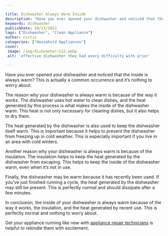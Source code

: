 ```yaml
---

title: Dishwasher Always Warm Inside
description: "Have you ever opened your dishwasher and noticed that the inside is always warm? This is actually a common occurrence and it’s not...get more info"
keywords: dishwasher
publishDate: 10/13/2022
tags: ["Dishwasher", "Clean Appliance"]
author: Curtis
categories: ["Household Appliances"]
cover: 
 image: /img/dishwasher/112.webp
 alt: 'effective dishwasher they had every difficulty with prior'

---
```


Have you ever opened your dishwasher and noticed that the inside is always warm? This is actually a common occurrence and it’s nothing to worry about. 

The reason why your dishwasher is always warm is because of the way it works. The dishwasher uses hot water to clean dishes, and the heat generated by this process is what makes the inside of the dishwasher warm. This heat is not only necessary for cleaning dishes, but it also helps to dry them. 

The heat generated by the dishwasher is also used to keep the dishwasher itself warm. This is important because it helps to prevent the dishwasher from freezing up in cold weather. This is especially important if you live in an area with cold winters. 

Another reason why your dishwasher is always warm is because of the insulation. The insulation helps to keep the heat generated by the dishwasher from escaping. This helps to keep the inside of the dishwasher warm, even when it’s not in use. 

Finally, the dishwasher may be warm because it has recently been used. If you’ve just finished running a cycle, the heat generated by the dishwasher may still be present. This is perfectly normal and should dissipate after a few minutes. 

In conclusion, the inside of your dishwasher is always warm because of the way it works, the insulation, and the heat generated by recent use. This is perfectly normal and nothing to worry about.

Get your appliance running like new with <a href="/pages/appliance-repair-technicians/">appliance repair technicians</a> is helpful to rekindle them with excitement.